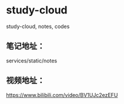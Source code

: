 # study-cloud
study-cloud, notes, codes

## 笔记地址：
services/static/notes

## 视频地址：
https://www.bilibili.com/video/BV1UJc2ezEFU